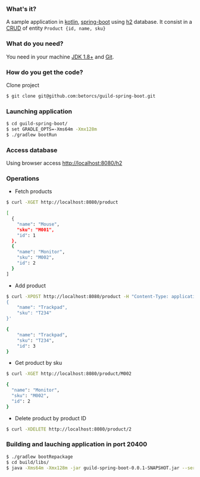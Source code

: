 ### What's it?

A sample application in [kotlin](http://kotlinlang.org/), [spring-boot](http://spring.io/) using [h2](http://www.h2database.com/html/main.html) database. It consist in a [CRUD](https://en.wikipedia.org/wiki/Create,_read,_update_and_delete) of entity `Product {id, name, sku}`

### What do you need?

You need in your machine [JDK 1.8+](http://www.oracle.com/technetwork/pt/java/javase/downloads/jdk8-downloads-2133151.html) and [Git](https://git-scm.com/downloads).

### How do you get the code?

Clone project 
```bash 
$ git clone git@github.com:betorcs/guild-spring-boot.git
```

### Launching application

```bash
$ cd guild-spring-boot/
$ set GRADLE_OPTS=-Xms64m -Xmx128m
$ ./gradlew bootRun
```

### Access database

Using browser access [http://localhost:8080/h2](http://localhost:8080/h2)


### Operations

* Fetch products

```bash
$ curl -XGET http://localhost:8080/product

[
  {
    "name": "Mouse",
    "sku": "M001",
    "id": 1
  },
  {
    "name": "Monitor",
    "sku": "M002",
    "id": 2
  }
]
```

* Add product

```bash
$ curl -XPOST http://localhost:8080/product -H "Content-Type: application/json" -d '
{
    "name": "Trackpad",
    "sku": "T234"
}'

{
    "name": "Trackpad",
    "sku": "T234",
    "id": 3
}
```

* Get product by sku

```bash
$ curl -XGET http://localhost:8080/product/M002

{
  "name": "Monitor",
  "sku": "M002",
  "id": 2
}
```

* Delete product by product ID

```bash
$ curl -XDELETE http://localhost:8080/product/2
```

### Building and lauching application in port 20400

```bash
$ ./gradlew bootRepackage
$ cd build/libs/
$ java -Xms64m -Xmx128m -jar guild-spring-boot-0.0.1-SNAPSHOT.jar --server.port=20400
```
